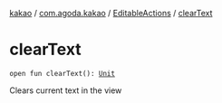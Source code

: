 [kakao](../../index.md) / [com.agoda.kakao](../index.md) / [EditableActions](index.md) / [clearText](.)

# clearText

`open fun clearText(): `[`Unit`](https://kotlinlang.org/api/latest/jvm/stdlib/kotlin/-unit/index.html)

Clears current text in the view

